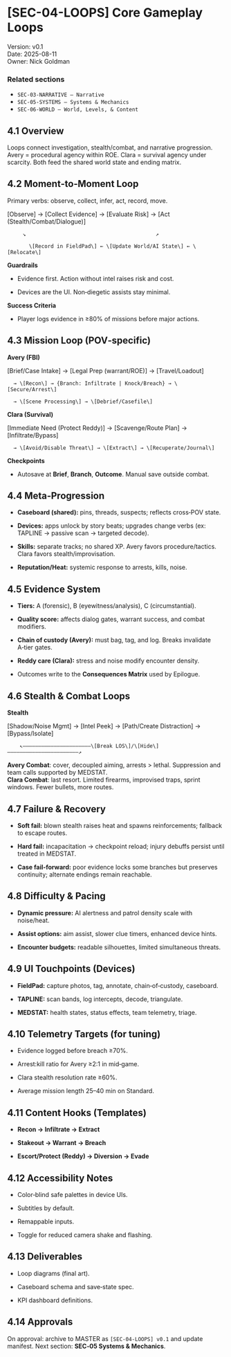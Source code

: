 # [SEC-04-LOOPS] Core Gameplay Loops
Version: v0.1  
Date: 2025-08-11  
Owner: Nick Goldman

### Related sections
- `SEC-03-NARRATIVE — Narrative`
- `SEC-05-SYSTEMS — Systems & Mechanics`
- `SEC-06-WORLD — World, Levels, & Content`

## **4.1 Overview**

Loops connect investigation, stealth/combat, and narrative progression. Avery \= procedural agency within ROE. Clara \= survival agency under scarcity. Both feed the shared world state and ending matrix.

## **4.2 Moment‑to‑Moment Loop**

Primary verbs: observe, collect, infer, act, record, move.

\[Observe\] → \[Collect Evidence\] → \[Evaluate Risk\] → \[Act (Stealth/Combat/Dialogue)\]

         ↘                                          ↗

           \[Record in FieldPad\] ← \[Update World/AI State\] ← \[Relocate\]

**Guardrails**

* Evidence first. Action without intel raises risk and cost.

* Devices are the UI. Non‑diegetic assists stay minimal.

**Success Criteria**

* Player logs evidence in ≥80% of missions before major actions.

## **4.3 Mission Loop (POV‑specific)**

**Avery (FBI)**

\[Brief/Case Intake\] → \[Legal Prep (warrant/ROE)\] → \[Travel/Loadout\]

      → \[Recon\] → {Branch: Infiltrate | Knock/Breach} → \[Secure/Arrest\]

      → \[Scene Processing\] → \[Debrief/Casefile\]

**Clara (Survival)**

\[Immediate Need (Protect Reddy)\] → \[Scavenge/Route Plan\] → \[Infiltrate/Bypass\]

      → \[Avoid/Disable Threat\] → \[Extract\] → \[Recuperate/Journal\]

**Checkpoints**

* Autosave at **Brief**, **Branch**, **Outcome**. Manual save outside combat.

## **4.4 Meta‑Progression**

* **Caseboard (shared):** pins, threads, suspects; reflects cross‑POV state.

* **Devices:** apps unlock by story beats; upgrades change verbs (ex: TAPLINE → passive scan → targeted decode).

* **Skills:** separate tracks; no shared XP. Avery favors procedure/tactics. Clara favors stealth/improvisation.

* **Reputation/Heat:** systemic response to arrests, kills, noise.

## **4.5 Evidence System**

* **Tiers:** A (forensic), B (eyewitness/analysis), C (circumstantial).

* **Quality score:** affects dialog gates, warrant success, and combat modifiers.

* **Chain of custody (Avery):** must bag, tag, and log. Breaks invalidate A‑tier gates.

* **Reddy care (Clara):** stress and noise modify encounter density.

* Outcomes write to the **Consequences Matrix** used by Epilogue.

## **4.6 Stealth & Combat Loops**

**Stealth**

\[Shadow/Noise Mgmt\] → \[Intel Peek\] → \[Path/Create Distraction\] → \[Bypass/Isolate\]

        ↖——————————————————————\[Break LOS\]/\[Hide\]———————————————————————↗

**Avery Combat**: cover, decoupled aiming, arrests \> lethal. Suppression and team calls supported by MEDSTAT.  
 **Clara Combat**: last resort. Limited firearms, improvised traps, sprint windows. Fewer bullets, more routes.

## **4.7 Failure & Recovery**

* **Soft fail:** blown stealth raises heat and spawns reinforcements; fallback to escape routes.

* **Hard fail:** incapacitation → checkpoint reload; injury debuffs persist until treated in MEDSTAT.

* **Case fail‑forward:** poor evidence locks some branches but preserves continuity; alternate endings remain reachable.

## **4.8 Difficulty & Pacing**

* **Dynamic pressure:** AI alertness and patrol density scale with noise/heat.

* **Assist options:** aim assist, slower clue timers, enhanced device hints.

* **Encounter budgets:** readable silhouettes, limited simultaneous threats.

## **4.9 UI Touchpoints (Devices)**

* **FieldPad:** capture photos, tag, annotate, chain‑of‑custody, caseboard.

* **TAPLINE:** scan bands, log intercepts, decode, triangulate.

* **MEDSTAT:** health states, status effects, team telemetry, triage.

## **4.10 Telemetry Targets (for tuning)**

* Evidence logged before breach ≥70%.

* Arrest:kill ratio for Avery ≥2:1 in mid‑game.

* Clara stealth resolution rate ≥60%.

* Average mission length 25–40 min on Standard.

## **4.11 Content Hooks (Templates)**

* **Recon → Infiltrate → Extract**

* **Stakeout → Warrant → Breach**

* **Escort/Protect (Reddy) → Diversion → Evade**

## **4.12 Accessibility Notes**

* Color‑blind safe palettes in device UIs.

* Subtitles by default.

* Remappable inputs.

* Toggle for reduced camera shake and flashing.

## **4.13 Deliverables**

* Loop diagrams (final art).

* Caseboard schema and save‑state spec.

* KPI dashboard definitions.

## **4.14 Approvals**

On approval: archive to MASTER as `[SEC-04-LOOPS] v0.1` and update manifest. Next section: **SEC‑05 Systems & Mechanics**.
